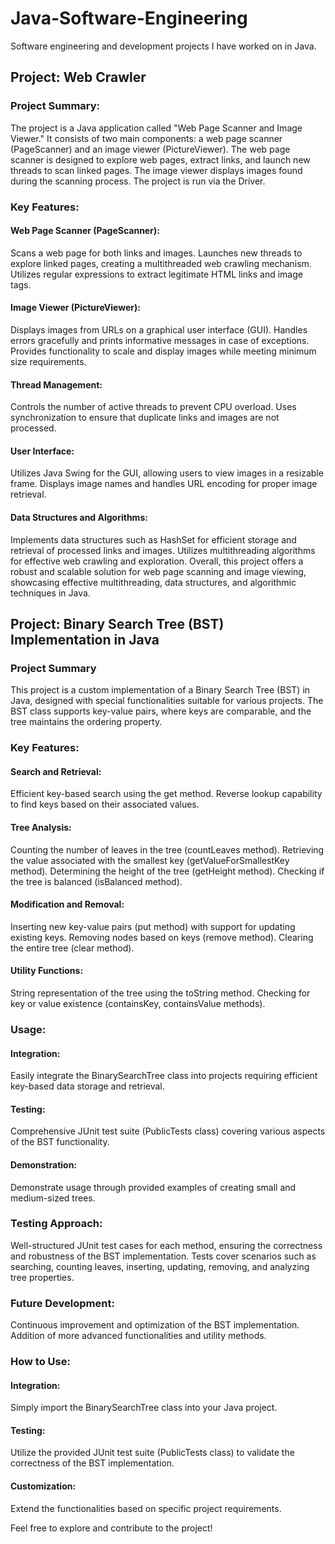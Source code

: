 # Java-Software-Engineering
Software engineering and development projects I have worked on in Java. 

## Project: Web Crawler

### Project Summary:
The project is a Java application called "Web Page Scanner and Image Viewer." It consists of two main components: a web page scanner (PageScanner) and an image viewer (PictureViewer). The web page scanner is designed to explore web pages, extract links, and launch new threads to scan linked pages. The image viewer displays images found during the scanning process. The project is run via the Driver. 

### Key Features:

#### Web Page Scanner (PageScanner):
Scans a web page for both links and images.
Launches new threads to explore linked pages, creating a multithreaded web crawling mechanism.
Utilizes regular expressions to extract legitimate HTML links and image tags.

#### Image Viewer (PictureViewer):
Displays images from URLs on a graphical user interface (GUI).
Handles errors gracefully and prints informative messages in case of exceptions.
Provides functionality to scale and display images while meeting minimum size requirements.

#### Thread Management:
Controls the number of active threads to prevent CPU overload.
Uses synchronization to ensure that duplicate links and images are not processed.

#### User Interface:
Utilizes Java Swing for the GUI, allowing users to view images in a resizable frame.
Displays image names and handles URL encoding for proper image retrieval.

#### Data Structures and Algorithms:
Implements data structures such as HashSet for efficient storage and retrieval of processed links and images.
Utilizes multithreading algorithms for effective web crawling and exploration.
Overall, this project offers a robust and scalable solution for web page scanning and image viewing, showcasing effective multithreading, data structures, and algorithmic techniques in Java.


## Project: Binary Search Tree (BST) Implementation in Java

### Project Summary
This project is a custom implementation of a Binary Search Tree (BST) in Java, designed with special functionalities suitable for various projects. The BST class supports key-value pairs, where keys are comparable, and the tree maintains the ordering property.

### Key Features:

#### Search and Retrieval:
Efficient key-based search using the get method.
Reverse lookup capability to find keys based on their associated values.

#### Tree Analysis:
Counting the number of leaves in the tree (countLeaves method).
Retrieving the value associated with the smallest key (getValueForSmallestKey method).
Determining the height of the tree (getHeight method).
Checking if the tree is balanced (isBalanced method).

#### Modification and Removal:
Inserting new key-value pairs (put method) with support for updating existing keys.
Removing nodes based on keys (remove method).
Clearing the entire tree (clear method).

#### Utility Functions:
String representation of the tree using the toString method.
Checking for key or value existence (containsKey, containsValue methods).

### Usage:
#### Integration:
Easily integrate the BinarySearchTree class into projects requiring efficient key-based data storage and retrieval.

#### Testing:
Comprehensive JUnit test suite (PublicTests class) covering various aspects of the BST functionality.

#### Demonstration:
Demonstrate usage through provided examples of creating small and medium-sized trees.

### Testing Approach:
Well-structured JUnit test cases for each method, ensuring the correctness and robustness of the BST implementation.
Tests cover scenarios such as searching, counting leaves, inserting, updating, removing, and analyzing tree properties.

### Future Development:
Continuous improvement and optimization of the BST implementation.
Addition of more advanced functionalities and utility methods.

### How to Use:

#### Integration:
Simply import the BinarySearchTree class into your Java project.

#### Testing:
Utilize the provided JUnit test suite (PublicTests class) to validate the correctness of the BST implementation.

#### Customization:
Extend the functionalities based on specific project requirements.

Feel free to explore and contribute to the project!
